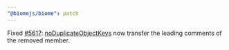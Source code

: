 ```yaml
---
"@biomejs/biome": patch
---
```


Fixed [#5617](https://github.com/biomejs/biome/issues/5617): [noDuplicateObjectKeys](https://biomejs.dev/linter/rules/no-duplicate-object-keys/) now transfer the leading comments of the removed member.
